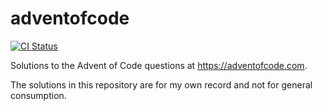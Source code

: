 # adventofcode
[![CI Status](https://img.shields.io/travis/leighmcculloch/adventofcode.svg)](https://travis-ci.org/leighmcculloch/adventofcode)

Solutions to the Advent of Code questions at https://adventofcode.com.

The solutions in this repository are for my own record and not for general consumption.
